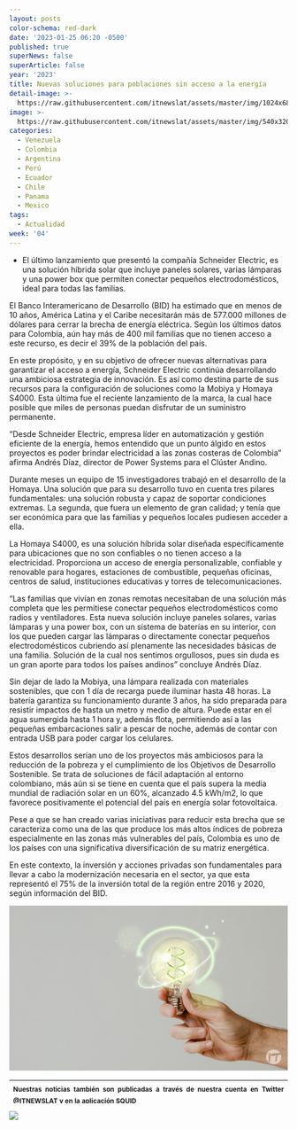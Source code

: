```yaml
---
layout: posts
color-schema: red-dark
date: '2023-01-25 06:20 -0500'
published: true
superNews: false
superArticle: false
year: '2023'
title: Nuevas soluciones para poblaciones sin acceso a la energía
detail-image: >-
  https://raw.githubusercontent.com/itnewslat/assets/master/img/1024x680/energia-g.jpg
image: >-
  https://raw.githubusercontent.com/itnewslat/assets/master/img/540x320/energia-p.jpg
categories:
  - Venezuela
  - Colombia
  - Argentina
  - Perú
  - Ecuador
  - Chile
  - Panama
  - Mexico
tags:
  - Actualidad
week: '04'
---
```

- El último lanzamiento que presentó la compañía Schneider Electric, es una solución híbrida solar que incluye paneles solares, varias lámparas y una power box que permiten conectar pequeños electrodomésticos, ideal para todas las familias.

El Banco Interamericano de Desarrollo (BID) ha estimado que en menos de 10 años, América Latina y el Caribe necesitarán más de 577.000 millones de dólares para cerrar la brecha de energía eléctrica. Según los últimos datos para Colombia, aún hay más de 400 mil familias que no tienen acceso a este recurso, es decir el 39% de la población del país.

En este propósito, y en su objetivo de ofrecer nuevas alternativas para garantizar el acceso a energía, Schneider Electric continúa desarrollando una ambiciosa estrategia de innovación. Es así como destina parte de sus recursos para la configuración de soluciones como la Mobiya y Homaya S4000. Esta última fue el reciente lanzamiento de la marca, la cual hace posible que miles de personas puedan disfrutar de un suministro permanente. 

“Desde Schneider Electric, empresa líder en automatización y gestión eficiente de la energía, hemos entendido que un punto álgido en estos proyectos es poder brindar electricidad a las zonas costeras de Colombia” afirma Andrés Díaz, director de Power Systems para el Clúster Andino.

Durante meses un equipo de 15 investigadores trabajó en el desarrollo de la Homaya. Una solución que para su desarrollo tuvo en cuenta tres pilares fundamentales: una solución robusta y capaz de soportar condiciones extremas. La segunda, que fuera un elemento de gran calidad; y tenía que ser económica para que las familias y pequeños locales pudiesen acceder a ella.

La Homaya S4000, es una solución híbrida solar diseñada específicamente para ubicaciones que no son confiables o no tienen acceso a la electricidad. Proporciona un acceso de energía personalizable, confiable y renovable para hogares, estaciones de combustible, pequeñas oficinas, centros de salud, instituciones educativas y torres de telecomunicaciones.

“Las familias que vivían en zonas remotas necesitaban de una solución más completa que les permitiese conectar pequeños electrodomésticos como radios y ventiladores. Esta nueva solución incluye paneles solares, varias lámparas y una power box, con un sistema de baterías en su interior, con los que pueden cargar las lámparas o directamente conectar pequeños electrodomésticos cubriendo así plenamente las necesidades básicas de una familia. Solución de la cual nos sentimos orgullosos, pues sin duda es un gran aporte para todos los países andinos” concluye Andrés Díaz.

Sin dejar de lado la Mobiya, una lámpara realizada con materiales sostenibles, que con 1 día de recarga puede iluminar hasta 48 horas. La batería garantiza su funcionamiento durante 3 años, ha sido preparada para resistir impactos de hasta un metro y medio de altura. Puede estar en el agua sumergida hasta 1 hora y, además flota, permitiendo así a las pequeñas embarcaciones salir a pescar de noche, además de contar con entrada USB para poder cargar los celulares.

Estos desarrollos serían uno de los proyectos más ambiciosos para la reducción de la pobreza y el cumplimiento de los Objetivos de Desarrollo Sostenible. Se trata de soluciones de fácil adaptación al entorno colombiano, más aún si se tiene en cuenta que el país supera la media mundial de radiación solar en un 60%, alcanzado 4.5 kWh/m2, lo que favorece positivamente el potencial del país en energía solar fotovoltaica.

Pese a que se han creado varias iniciativas para reducir esta brecha que se caracteriza como una de las que produce los más altos índices de pobreza especialmente en las zonas más vulnerables del país, Colombia es uno de los países con una significativa diversificación de su matriz energética. 

En este contexto, la inversión y acciones privadas son fundamentales para llevar a cabo la modernización necesaria en el sector, ya que esta representó el 75% de la inversión total de la región entre 2016 y 2020, según información del BID.

![](https://raw.githubusercontent.com/itnewslat/assets/master/img/540x320/energia-p.jpg)

<table style="height: 42px;" width="569">
<tbody>
<tr>
<td style="text-align: justify;"><sub><strong>Nuestras noticias también son publicadas a través de nuestra cuenta en Twitter <a href="https://twitter.com/itnewslat?lang=es">@ITNEWSLAT</a> y en la aplicación <a href="https://squidapp.co/en/">SQUID</a></strong></sub></td>
</tr>
</tbody>
</table>

<img src="https://tracker.metricool.com/c3po.jpg?hash=56f88a41e39ab42c063cc51676587a04"/>